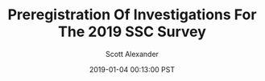 ---
layout: podcast
title: "Preregistration Of Investigations For The 2019 SSC Survey"
author: Scott Alexander
description: https://slatestarcodex.com/2019/01/04/preregistration-of-investigations-for-the-2019-ssc-survey/
date: 2019-01-04 00:13:00 PST
length: 1348365
duration: 337
guid: preregistration-of-investigations-for-the-2019-ssc-survey
---